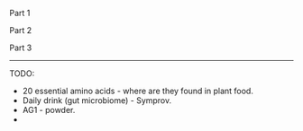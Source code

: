 Part 1

Part 2

Part 3

---

TODO:

- 20 essential amino acids - where are they found in plant food.
- Daily drink (gut microbiome) - Symprov.
- AG1 - powder.
- 
